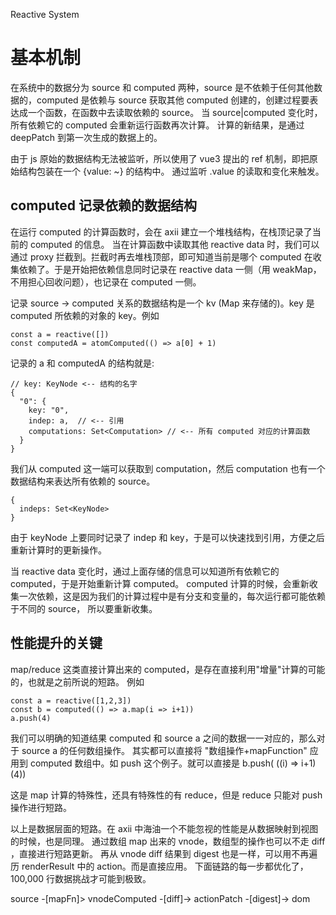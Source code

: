 Reactive System

# 基本机制

在系统中的数据分为 source 和 computed 两种，source 是不依赖于任何其他数据的，computed 是依赖与 source 获取其他
computed 创建的，创建过程要表达成一个函数，在函数中去读取依赖的 source。 当 source|computed 变化时，所有依赖它的 computed 会重新运行函数再次计算。
计算的新结果，是通过 deepPatch 到第一次生成的数据上的。

由于 js 原始的数据结构无法被监听，所以使用了 vue3 提出的 ref 机制，即把原始结构包装在一个 {value: ~} 的结构中。
通过监听 .value 的读取和变化来触发。

## computed 记录依赖的数据结构

在运行 computed 的计算函数时，会在 axii 建立一个堆栈结构，在栈顶记录了当前的 computed 的信息。
当在计算函数中读取其他 reactive data 时，我们可以通过 proxy 拦截到。拦截时再去堆栈顶部，即可知道当前是哪个 computed 
在收集依赖了。于是开始把依赖信息同时记录在 reactive data 一侧（用 weakMap，不用担心回收问题），也记录在 computed 一侧。

记录 source -> computed 关系的数据结构是一个 kv (Map 来存储的)。key 是 computed 所依赖的对象的 key。例如

```
const a = reactive([])
const computedA = atomComputed(() => a[0] + 1)
```

记录的 a 和 computedA 的结构就是:

```
// key: KeyNode <-- 结构的名字
{
  "0": {
    key: "0",
    indep: a,  // <-- 引用
    computations: Set<Computation> // <-- 所有 computed 对应的计算函数
  }
}
```

我们从 computed 这一端可以获取到 computation，然后 computation 也有一个数据结构来表达所有依赖的 source。

```
{
  indeps: Set<KeyNode>
}
```

由于 keyNode 上要同时记录了 indep 和 key，于是可以快速找到引用，方便之后重新计算时的更新操作。


当 reactive data 变化时，通过上面存储的信息可以知道所有依赖它的 computed，于是开始重新计算 computed。
computed 计算的时候，会重新收集一次依赖，这是因为我们的计算过程中是有分支和变量的，每次运行都可能依赖于不同的 source，
所以要重新收集。

## 性能提升的关键

map/reduce 这类直接计算出来的 computed，是存在直接利用"增量"计算的可能的，也就是之前所说的短路。 例如

```
const a = reactive([1,2,3])
const b = computed(() => a.map(i => i+1))
a.push(4)
```

我们可以明确的知道结果 computed 和 source a 之间的数据一一对应的，那么对于 source a 的任何数组操作。
其实都可以直接将 "数组操作+mapFunction" 应用到 computed 数组中。如 push 这个例子。就可以直接是
b.push( ((i) => i+1)(4)) 

这是 map 计算的特殊性，还具有特殊性的有 reduce，但是 reduce 只能对 push 操作进行短路。

以上是数据层面的短路。在 axii 中海油一个不能忽视的性能是从数据映射到视图的时候，也是同理。
通过数组 map 出来的 vnode，数组型的操作也可以不走 diff ，直接进行短路更新。
再从 vnode diff 结果到 digest 也是一样，可以用不再遍历 renderResult 中的 action。而是直接应用。
下面链路的每一步都优化了，100,000 行数据挑战才可能到极致。

source -[mapFn]> vnodeComputed -[diff]-> actionPatch -[digest]-> dom


